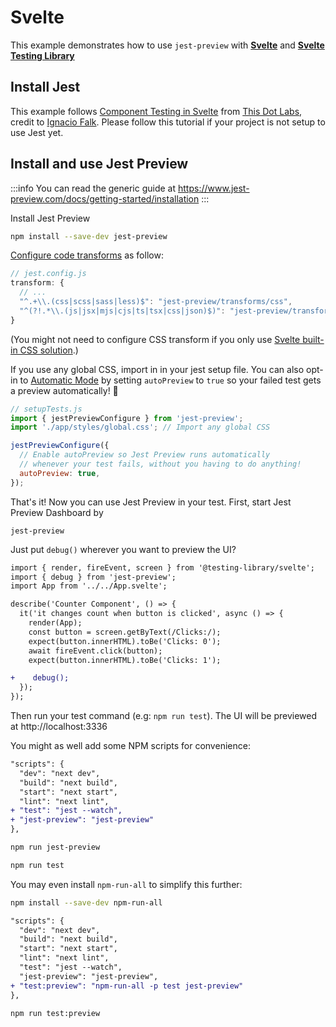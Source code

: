 # Svelte

This example demonstrates how to use `jest-preview` with [**Svelte**](https://svelte.dev) and [**Svelte Testing Library**](https://testing-library.com/docs/svelte-testing-library/intro/)

## Install Jest

This example follows [Component Testing in Svelte](https://www.thisdot.co/blog/component-testing-in-svelte) from [This Dot Labs](https://www.thisdot.co), credit to [Ignacio Falk](https://twitter.com/flakolefluk). Please follow this tutorial if your project is not setup to use Jest yet.

## Install and use Jest Preview

:::info
You can read the generic guide at https://www.jest-preview.com/docs/getting-started/installation
:::

Install Jest Preview

```bash
npm install --save-dev jest-preview
```

[Configure code transforms](https://www.jest-preview.com/docs/getting-started/installation#2-configure-jests-transform-to-transform-css-and-files) as follow:

```js
// jest.config.js
transform: {
  // ...
  "^.+\\.(css|scss|sass|less)$": "jest-preview/transforms/css",
  "^(?!.*\\.(js|jsx|mjs|cjs|ts|tsx|css|json)$)": "jest-preview/transforms/file",
}
```

(You might not need to configure CSS transform if you only use [Svelte built-in CSS solution](https://svelte.dev/tutorial/styling).)

If you use any global CSS, import in in your jest setup file. You can also opt-in to [Automatic Mode](https://www.jest-preview.com/blog/automatic-mode) by setting `autoPreview` to `true` so your failed test gets a preview automatically! 🤯

```js
// setupTests.js
import { jestPreviewConfigure } from 'jest-preview';
import './app/styles/global.css'; // Import any global CSS

jestPreviewConfigure({
  // Enable autoPreview so Jest Preview runs automatically
  // whenever your test fails, without you having to do anything!
  autoPreview: true,
});
```

That's it! Now you can use Jest Preview in your test. First, start Jest Preview Dashboard by

```
jest-preview
```

Just put `debug()` wherever you want to preview the UI?

```diff
import { render, fireEvent, screen } from '@testing-library/svelte';
import { debug } from 'jest-preview';
import App from '../../App.svelte';

describe('Counter Component', () => {
  it('it changes count when button is clicked', async () => {
    render(App);
    const button = screen.getByText(/Clicks:/);
    expect(button.innerHTML).toBe('Clicks: 0');
    await fireEvent.click(button);
    expect(button.innerHTML).toBe('Clicks: 1');

+    debug();
  });
});
```

Then run your test command (e.g: `npm run test`). The UI will be previewed at http://localhost:3336

You might as well add some NPM scripts for convenience:

```diff
"scripts": {
  "dev": "next dev",
  "build": "next build",
  "start": "next start",
  "lint": "next lint",
+ "test": "jest --watch",
+ "jest-preview": "jest-preview"
},
```

```bash
npm run jest-preview

npm run test
```

You may even install `npm-run-all` to simplify this further:

```bash
npm install --save-dev npm-run-all
```

```diff
"scripts": {
  "dev": "next dev",
  "build": "next build",
  "start": "next start",
  "lint": "next lint",
  "test": "jest --watch",
  "jest-preview": "jest-preview",
+ "test:preview": "npm-run-all -p test jest-preview"
},
```

```bash
npm run test:preview
```
